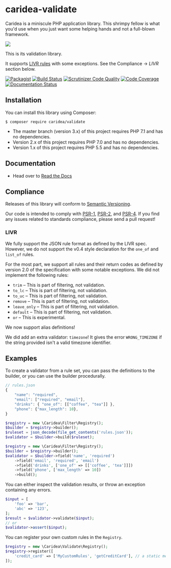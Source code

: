 # caridea-validate
Caridea is a miniscule PHP application library. This shrimpy fellow is what you'd use when you just want some helping hands and not a full-blown framework.

![](http://libreworks.com/caridea-100.png)

This is its validation library.

It supports [LIVR rules](https://github.com/koorchik/LIVR) with some exceptions. See the Compliance → _LIVR_ section below.

[![Packagist](https://img.shields.io/packagist/v/caridea/validate.svg)](https://packagist.org/packages/caridea/validate)
[![Build Status](https://travis-ci.org/libreworks/caridea-validate.svg)](https://travis-ci.org/libreworks/caridea-validate)
[![Scrutinizer Code Quality](https://scrutinizer-ci.com/g/libreworks/caridea-validate/badges/quality-score.png?b=master)](https://scrutinizer-ci.com/g/libreworks/caridea-validate/?branch=master)
[![Code Coverage](https://scrutinizer-ci.com/g/libreworks/caridea-validate/badges/coverage.png?b=master)](https://scrutinizer-ci.com/g/libreworks/caridea-validate/?branch=master)
[![Documentation Status](http://readthedocs.org/projects/caridea-validate/badge/?version=latest)](http://caridea-validate.readthedocs.io/en/latest/?badge=latest)

## Installation

You can install this library using Composer:

```console
$ composer require caridea/validate
```

* The master branch (version 3.x) of this project requires PHP 7.1 and has no dependencies.
* Version 2.x of this project requires PHP 7.0 and has no dependencies.
* Version 1.x of this project requires PHP 5.5 and has no dependencies.

## Documentation

* Head over to [Read the Docs](http://caridea-validate.readthedocs.io/en/latest/)

## Compliance

Releases of this library will conform to [Semantic Versioning](http://semver.org).

Our code is intended to comply with [PSR-1](http://www.php-fig.org/psr/psr-1/), [PSR-2](http://www.php-fig.org/psr/psr-2/), and [PSR-4](http://www.php-fig.org/psr/psr-4/). If you find any issues related to standards compliance, please send a pull request!

### LIVR

We fully support the JSON rule format as defined by the LIVR spec. However, we do not support the v0.4 style declaration for the `one_of` and `list_of` rules.

For the most part, we support all rules and their return codes as defined by version 2.0 of the specification with some notable exceptions. We did not implement the following rules:

* `trim` – This is part of filtering, not validation.
* `to_lc` – This is part of filtering, not validation.
* `to_uc` – This is part of filtering, not validation.
* `remove` – This is part of filtering, not validation.
* `leave_only` – This is part of filtering, not validation.
* `default` – This is part of filtering, not validation.
* `or` – This is experimental.

We now support alias definitions!

We did add an extra validator: `timezone`! It gives the error `WRONG_TIMEZONE` if the string provided isn't a valid timezone identifier.

## Examples

To create a validator from a rule set, you can pass the definitions to the
builder, or you can use the builder procedurally.

```javascript
// rules.json
{
    "name": "required",
    "email": ["required", "email"],
    "drinks": { "one_of": [["coffee", "tea"]] },
    "phone": {"max_length": 10},
}
```
```php
$registry = new \Caridea\Filter\Registry();
$builder = $registry->builder();
$ruleset = json_decode(file_get_contents('rules.json'));
$validator = $builder->build($ruleset);
```
```php
$registry = new \Caridea\Filter\Registry();
$builder = $registry->builder();
$validator = $builder->field('name', 'required')
    ->field('email', 'required', 'email')
    ->field('drinks', ['one_of' => [['coffee', 'tea']]])
    ->field('phone', ['max_length' => 10])
    ->build();
```

You can either inspect the validation results, or throw an exception containing any errors.

```php
$input = [
    'foo' => 'bar',
    'abc' => '123',
];
$result = $validator->validate($input);
// or
$validator->assert($input);
```

You can register your own custom rules in the `Registry`.

```php
$registry = new \Caridea\Validate\Registry();
$registry->register([
    'credit_card' => ['MyCustomRules', 'getCreditCard'], // a static method
]);
```
